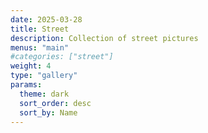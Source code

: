 ```yaml
---
date: 2025-03-28
title: Street
description: Collection of street pictures
menus: "main"
#categories: ["street"]
weight: 4
type: "gallery"
params:
  theme: dark
  sort_order: desc
  sort_by: Name
---
```

